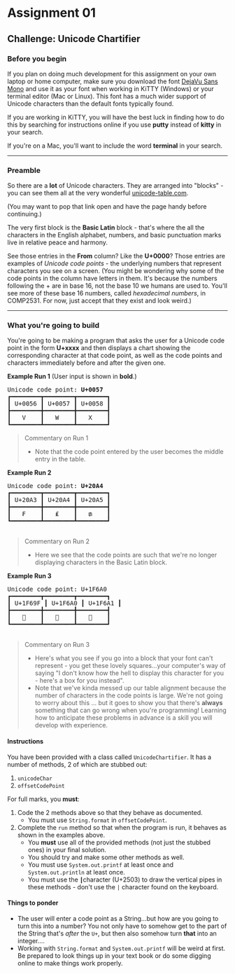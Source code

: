 # Assignment 01

## Challenge: Unicode Chartifier

### Before you begin

If you plan on doing much development for this assignment on your own laptop or home computer, make sure you download the font [DejaVu Sans Mono](https://www.fontsquirrel.com/fonts/dejavu-sans-mono) and use it as your font when working in KiTTY (Windows) or your terminal editor (Mac or Linux). This font has a much wider support of Unicode characters than the default fonts typically found.

If you are working in KiTTY, you will have the best luck in finding how to do this by searching for instructions online if you use **putty** instead of **kitty** in your search.

If you're on a Mac, you'll want to include the word **terminal** in your search.

---

### Preamble

So there are a **lot** of Unicode characters. They are arranged into "blocks" - you can see them all at the very wonderful [unicode-table.com](https://www.fileformat.info/info/unicode/block/index.htm).

(You may want to pop that link open and have the page handy before continuing.)

The very first block is the **Basic Latin** block - that's where the all the characters in the English alphabet, numbers, and basic punctuation marks live in relative peace and harmony.

See those entries in the **From** column? Like the **U+0000**? Those entries are examples of _Unicode code points_ - the underlying numbers that represent characters you see on a screen. (You might be wondering why some of the code points in the column have letters in them. It's because the numbers following the + are in base 16, not the base 10 we humans are used to. You'll see more of these base 16 numbers, called _hexadecimal numbers_, in COMP2531. For now, just accept that they exist and look weird.)

---

### What you're going to build

You're going to be making a program that asks the user for a Unicode code point in the form **U+xxxx** and then displays a chart showing the corresponding character at that code point, as well as the code points and characters immediately before and after the given one.

**Example Run 1**
(User input is shown in **bold**.)

<pre>
Unicode code point: <b>U+0057</b>
┏━━━━━━━━┳━━━━━━━━┳━━━━━━━━┓
┃ U+0056 ┃ U+0057 ┃ U+0058 ┃
┣━━━━━━━━╋━━━━━━━━╋━━━━━━━━┫
┃   V    ┃   W    ┃   X    ┃
┗━━━━━━━━┻━━━━━━━━┻━━━━━━━━┛
</pre>

> Commentary on Run 1
>
> - Note that the code point entered by the user becomes the middle entry in the table.

**Example Run 2**

<pre>
Unicode code point: <b>U+20A4</b>
┏━━━━━━━━┳━━━━━━━━┳━━━━━━━━┓
┃ U+20A3 ┃ U+20A4 ┃ U+20A5 ┃
┣━━━━━━━━╋━━━━━━━━╋━━━━━━━━┫
┃   ₣    ┃   ₤    ┃   ₥    ┃
┗━━━━━━━━┻━━━━━━━━┻━━━━━━━━┛
 </pre>

> Commentary on Run 2
>
> - Here we see that the code points are such that we're no longer displaying characters in the Basic Latin block.

**Example Run 3**

<pre>
Unicode code point: U+1F6A0
┏━━━━━━━━┳━━━━━━━━┳━━━━━━━━┓
┃ U+1F69F ┃ U+1F6A0 ┃ U+1F6A1 ┃
┣━━━━━━━━╋━━━━━━━━╋━━━━━━━━┫
┃       ┃       ┃       ┃
┗━━━━━━━━┻━━━━━━━━┻━━━━━━━━┛
 </pre>

> Commentary on Run 3
>
> - Here's what you see if you go into a block that your font can't represent - you get these lovely squares...your computer's way of saying "I don't know how the hell to display this character for you - here's a box for you instead".
> - Note that we've kinda messed up our table alignment because the number of characters in the code points is large. We're not going to worry about this ... but it goes to show you that there's **always** something that can go wrong when you're programming! Learning how to anticipate these problems in advance is a skill you will develop with experience.

#### Instructions

You have been provided with a class called `UnicodeChartifier`. It has a number of methods, 2 of which are stubbed out:

1.  `unicodeChar`
2.  `offsetCodePoint`

For full marks, you **must**:

1.  Code the 2 methods above so that they behave as documented.
    - You must use `String.format` in `offsetCodePoint`.
2.  Complete the `run` method so that when the program is run, it behaves as shown in the examples above.
    - You **must** use all of the provided methods (not just the stubbed ones) in your final solution.
    - You should try and make some other methods as well.
    - You must use `System.out.printf` at least once and `System.out.println` at least once.
    - You must use the `┃`character (U+2503) to draw the vertical pipes in these methods - don't use the `|` character found on the keyboard.

#### Things to ponder

- The user will enter a code point as a String...but how are you going to turn this into a number? You not only have to somehow get to the part of the String that's _after_ the `U+`, but then also somehow turn **that** into an integer....
- Working with `String.format` and `System.out.printf` will be weird at first. Be prepared to look things up in your text book or do some digging online to make things work properly.
